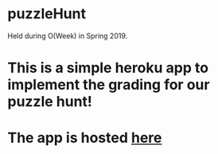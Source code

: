 # puzzleHunt

Held during O(Week) in Spring 2019. 

# This is a simple heroku app to implement the grading for our puzzle hunt!
# The app is hosted [here](https://oweekpuzzlehunt19.herokuapp.com/ "heroku app")
